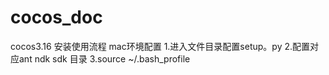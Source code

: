 # cocos_doc
cocos3.16 安装使用流程
mac环境配置
1.进入文件目录配置setup。py
2.配置对应ant ndk sdk 目录
3.source ~/.bash_profile
